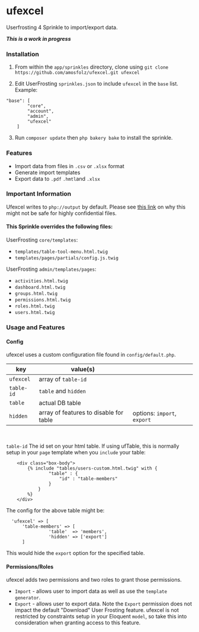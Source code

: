 # ufexcel
Userfrosting 4 Sprinkle to import/export data.


***This is a work in progress***




### Installation

1. From within the `app/sprinkles` directory, clone using `git clone https://github.com/amosfolz/ufexcel.git ufexcel`

2. Edit UserFrosting `sprinkles.json` to include `ufexcel` in the `base` list. Example:
```    
"base": [
        "core",
        "account",
        "admin",
        "ufexcel"
    ]
```
3. Run `composer update` then `php bakery bake` to install the sprinkle.



### Features
* Import data from files in `.csv` or `.xlsx` format
* Generate import templates
* Export data to `.pdf` `.hmtl`and `.xlsx`




### Important Information
Ufexcel writes to `php://output` by default. Please see [this link](https://phpspreadsheet.readthedocs.io/en/develop/topics/recipes/#redirect-output-to-a-clients-web-browser) on why this might not be safe for highly confidential files.

#### This Sprinkle overrides the following files: 

UserFrosting `core/templates`:
* `templates/table-tool-menu.html.twig`
* `templates/pages/partials/config.js.twig`

UserFrosting `admin/templates/pages`:
* `activities.html.twig`
* `dashboard.html.twig`
* `groups.html.twig`
* `permissions.html.twig`
* `roles.html.twig`
* `users.html.twig`


### Usage and Features


#### Config
ufexcel uses a custom configuration file found in `config/default.php`.


| key        | value(s)                               |                             |
|------------|----------------------------------------|-----------------------------|
| `ufexcel`  | array of `table-id`                    |                             |
| `table-id` | `table` and `hidden`                   |                             |
| `table`    | actual DB table                        |                             |
| `hidden`   | array of features to disable for table | options: `import`, `export` |
<br>



`table-id` 
The id set on your html table. If using ufTable, this is normally setup in your `page` template when you `include` your table: 
```
    <div class="box-body">
        {% include "tables/users-custom.html.twig" with {
                "table" : {
                    "id" : "table-members"
                }
            }
        %}
    </div>
 ```
The config for the above table might be:

```
  'ufexcel' => [
      'table-members' => [
                'table'  => 'members',
                'hidden' => ['export']
      ]
```
This would hide the `export` option for the specified table.


#### Permissions/Roles
ufexcel adds two permissions and two roles to grant those permissions. 
* `Import` - allows user to import data as well as use the `template generator`. 
* `Export` - allows user to export data.
Note the `Export` permission does not impact the default "Download" User Frosting feature. ufexcel is not restricted by constraints setup in your Eloquent `model`, so take this into consideration when granting access to this feature. 














